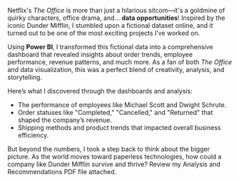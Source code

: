 Netflix's *The Office* is more than just a hilarious sitcom—it's a goldmine of quirky characters, office drama, and... **data opportunities**! Inspired by the iconic Dunder Mifflin, I stumbled upon a fictional dataset online, and it turned out to be one of the most exciting projects I’ve worked on.

Using **Power BI**, I transformed this fictional data into a comprehensive dashboard that revealed insights about order trends, employee performance, revenue patterns, and much more. As a fan of both *The Office* and data visualization, this was a perfect blend of creativity, analysis, and storytelling.

Here’s what I discovered through the dashboards and analysis:
- The performance of employees like Michael Scott and Dwight Schrute.
- Order statuses like "Completed," "Cancelled," and "Returned" that shaped the company’s revenue.
- Shipping methods and product trends that impacted overall business efficiency.

But beyond the numbers, I took a step back to think about the bigger picture. As the world moves toward paperless technologies, how could a company like Dunder Mifflin survive and thrive?
Review my Analysis and Recommendations PDF file attached.

